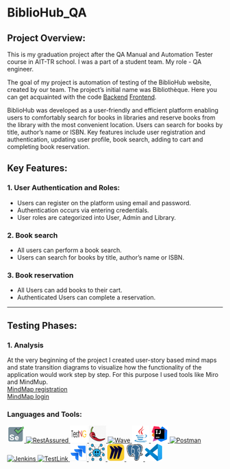 # BiblioHub_QA
## Project Overview:
This is my graduation project after the QA Manual and Automation Tester course in AIT-TR school. I was a part of a student team. My role - QA engineer. 

The goal of my project is automation of testing of the BiblioHub website, created by our team. The project’s initial name was Bibliothèque. Here you can get acquainted with the code
[Backend](https://github.com/Anarchitector/Bibliotheque_backend)
[Frontend](https://github.com/Anarchitector/Bibliotheque_frontend).

BiblioHub was developed as a user-friendly and efficient platform enabling users to comfortably search for books in libraries and reserve books from the library with the most convenient location. Users can search for books by title, author’s name or ISBN. Key features include user registration and authentication, updating user profile, book search, adding to cart and completing book reservation.
## Key Features:
### 1. User Authentication and Roles:
  - Users can register on the platform using email and password.
  - Authentication occurs via entering credentials.
  - User roles are categorized into User, Admin and Library.
### 2. Book search
- All users can perform a book search.
- Users can search for books by title, author’s name or ISBN.
### 3. Book reservation
- All Users can add books to their cart.
- Authenticated Users can complete a reservation.
*****
## Testing Phases:
### 1. Analysis
At the very beginning of the project I created user-story based mind maps and state transition diagrams to visualize how the functionality of the application would work step by step. For this purpose I used tools like Miro and MindMup.  
[MindMap registration](https://drive.google.com/file/d/1GoDu-2CfuY7apTdapgjR3aRDd6-9cQi3/view?usp=drive_link)  
[MindMap login](https://drive.google.com/file/d/13hY0fHhJcMYtJQ9__PaOJhoHCzR9qA6B/view?usp=drive_link)

### Languages and Tools:
<p align="left">
  <a href="https://www.selenium.dev/" target="_blank">
    <img src="images/selenium_logo.png" alt="Selenium" width="40" height="40"/>
  </a>
  <a href="https://rest-assured.io/" target="_blank">
    <img src="https://avatars.githubusercontent.com/u/19369327?s=200&v=4" alt="RestAssured" width="40" height="40"/>
  </a>
  <a href="https://testng.org/" target="_blank">
    <img src="images/testNG_logo.png" alt="TestNG" width="40" height="40"/>
  </a>
  <a href="https://projectlombok.org/" target="_blank">
    <img src="images/Lombok_logo.png" alt="Lombok" width="40" height="40"/>
  </a>
  <a href="https://wave.webaim.org/" target="_blank">
    <img src="https://wave.webaim.org/favicon.ico" alt="Wave" width="40" height="40"/>
  </a>
  <a href="https://www.java.com/" target="_blank">
    <img src="https://raw.githubusercontent.com/devicons/devicon/master/icons/java/java-original.svg" alt="Java" width="40" height="40"/>
  </a>
  <a href="https://www.jetbrains.com/idea/" target="_blank">
    <img src="https://raw.githubusercontent.com/devicons/devicon/master/icons/intellij/intellij-original.svg" alt="IntelliJ IDEA" width="40" height="40"/>
  </a>
  <a href="https://www.postman.com/" target="_blank">
    <img src="https://www.vectorlogo.zone/logos/getpostman/getpostman-icon.svg" alt="Postman" width="40" height="40"/>
  </a>
  <a href="https://www.jenkins.io/" target="_blank">
    <img src="https://www.vectorlogo.zone/logos/jenkins/jenkins-icon.svg" alt="Jenkins" width="40" height="40"/>
  </a>
  <a href="https://testlink.org/" target="_blank">
    <img src="https://avatars.githubusercontent.com/u/10183815?s=48&v=4" alt="TestLink" width="40" height="40"/>
  </a>
  <a href="https://www.atlassian.com/software/jira" target="_blank">
    <img src="images/jira_logo.png" alt="Jira" width="40" height="40"/>
  </a>
  <a href="https://www.mindmup.com/" target="_blank">
    <img src="images/mindMup_logo.png" alt="MindMup" width="40" height="40"/>
  </a>
  <a href="https://miro.com/" target="_blank">
    <img src="images/Miro_logo.png" alt="Miro" width="40" height="40"/>
  </a>
  <a href="https://www.postgresql.org/" target="_blank">
    <img src="https://raw.githubusercontent.com/devicons/devicon/master/icons/postgresql/postgresql-original.svg" alt="PostgreSQL" width="40" height="40"/>
  </a>
  <a href="https://code.visualstudio.com/" target="_blank">
    <img src="https://raw.githubusercontent.com/devicons/devicon/master/icons/vscode/vscode-original.svg" alt="VS Code" width="40" height="40"/>
  </a>
</p>
